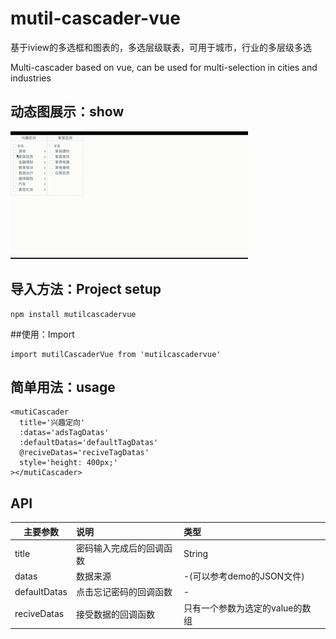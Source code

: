 # mutil-cascader-vue

基于iview的多选框和图表的，多选层级联表，可用于城市，行业的多层级多选

Multi-cascader  based on vue, can be used for multi-selection in cities and industries



## 动态图展示：show

![多选层级联表demo](./src/assets/mutiCascaderDemo.gif)

## 导入方法：Project setup
```
npm install mutilcascadervue
```

##使用：Import

```
import mutilCascaderVue from 'mutilcascadervue'
```

## 简单用法：usage

```
<mutiCascader
  title='兴趣定向'
  :datas='adsTagDatas'
  :defaultDatas='defaultTagDatas'
  @reciveDatas='reciveTagDatas'
  style='height: 400px;'
></mutiCascader>
```

## API

| 主要参数     | 说明                     | 类型                            |      |
| ------------ | :----------------------- | :------------------------------ | ---- |
| title        | 密码输入完成后的回调函数 | String                          |      |
| datas        | 数据来源                 | -(可以参考demo的JSON文件)       |      |
| defaultDatas | 点击忘记密码的回调函数   | -                               |      |
| reciveDatas  | 接受数据的回调函数       | 只有一个参数为选定的value的数组 |      |
